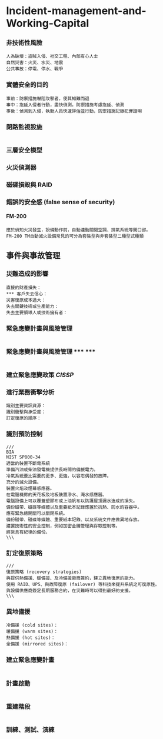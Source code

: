 # Incident-management-and-Working-Capital
### 非技術性風險
```
人為破壞：盜賊入侵、社交工程、內部有心人士
自然災害：火災、水災、地震
公共事故：停電、停水、戰爭
```
### 實體安全的目的
```
事前：防禦措施嚇阻攻擊者，使其知難而退
事中：拖延入侵者行動，盡快偵測。防禦措施考慮拖延、偵測
事後：偵測到入侵，執勤人員快速評估並行動，防禦措施記錄犯罪證明
```
### 閉路監視設施 
```

```
### 三層安全模型
### 火災偵測器
### 磁碟損毀與 RAID
### 錯誤的安全感 (false sense of security)
#### FM-200
```
應於偵知火災發生，設備動作前，自動連動關閉空調、排氣系統等開口部。
FM-200 TM自動滅火設備常見的可分為套裝型與非套裝型二種型式種類
```
## 事件與事故管理
### 災難造成的影響
```
直接的財產損失：
*** 客戶失去信心：
災害復原成本過大：
失去關鍵技術或生產能力：
失去主要領導人或技術擁有者：
```
### 緊急應變計畫與風險管理
```
```
### 緊急應變計畫與風險管理 *** ***
```
```
### 建立緊急應變政策 ***CISSP***
### 進行業務衝擊分析
```
識別主要資訊資源：
識別衝擊與承受度：
訂定復原的順序：
```
### 識別預防控制
```
///
BIA
NIST SP800-34
適當的裝置不斷電系統 
準備汽油或柴油發電機提供長時間的備援電力。
冷氣系統要比需要的更多、更強，以容忍偶發的故障。
充分的滅火設備。
裝置火焰及煙幕感應器。
在電腦機房的天花板及地板裝置滲水、淹水感應器。
電腦設備上可以覆蓋塑膠布或上油帆布以防護屋頂漏水造成的損失。
備份磁帶、磁碟等媒體以及重要紙本記錄應置於抗熱、防水的容器中。
應有緊急總開關可以關閉系統。
備份磁帶、磁碟等媒體、重要紙本記錄、以及系統文件應做異地存放。
建置技術性的安全控制，例如加密金鑰管理與存取控制等。
經常且有紀律的備份。
\\\
```
### 訂定復原策略
```
///
復原策略 (recovery strategies) 
與提供熱備援、暖備援、及冷備援廠商簽約，建立異地復原的能力。
使用 RAID、UPS、與故障復原 (failover) 等科技來提升系統之可復原性。
與設備供應商簽定長期服務合約，在災難時可以得到最好的支援。
\\\
```
### 異地備援
```
冷備援 (cold sites)：
暖備援 (warm sites)：
熱備援 (hot sites)：
全備援 (mirrored sites)：
```
### 建立緊急應變計畫
```
```
### 計畫啟動
```
```
### 重建階段
```
```
### 訓練、測試、演練
